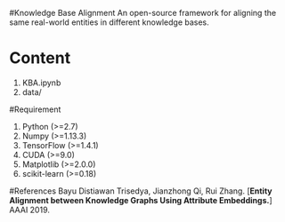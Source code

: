 #Knowledge Base Alignment
An open-source framework for aligning the same real-world entities in different knowledge bases.

# Content
1. KBA.ipynb
2. data/

#Requirement
1. Python (>=2.7)
2. Numpy (>=1.13.3)
3. TensorFlow (>=1.4.1)
4. CUDA (>=9.0)
5. Matplotlib (>=2.0.0)
6. scikit-learn (>=0.18)

#References
Bayu Distiawan Trisedya, Jianzhong Qi, Rui Zhang. [**Entity Alignment between Knowledge Graphs Using Attribute Embeddings.**] AAAI 2019.